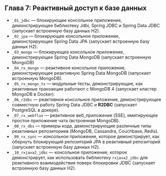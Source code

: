 ## Глава 7: Реактивный доступ к базе данных

* `_01_jdbc` — блокирующее консольное приложение, демонстрирующее библиотеку Jdbi, Spring JDBC и Spring Data JDBC (запускает встроенную базу данных H2).
* `_02_jpa` — блокирующее консольное приложение, демонстрирующее Spring Data JPA (запускает встроенную базу данных H2).
* `_03_mongo` — блокирующее консольное приложение, демонстрирующее Spring Data MongoDB (запускает встроенную MongoDB)
* `_04_rx_mongo` — реактивное консольное приложение, демонстрирующее реактивную Spring Data MongoDB (запускает встроенную MongoDB).
* `_05_rx_mongo_tx` — модульные тесты, демонстрирующие, как реактивные транзакции работают с MongoDB 4 (запускает кластер MongoDB в Docker).
* `_06_r2dbc` — реактивное консольное приложение, демонстрирующее совместную работу Spring Data JDBC и **R2DBC** (запускает PostgreSQL в докере).
* `_07_rx_webflux` — реактивное веб_приложение (SSE), имитирующее простое приложение чата (встроенная MongoDB).
* `_08_rx_dbs` — примеры кода, демонстрирующие различные типы реактивных репозиториев (MongoDB, Cassandra, Couchbase, Redis).
* `_09_rx_sync` — консольное приложение, которое демонстрирует, как обернуть блокирующий репозиторий JPA в реактивный репозиторий (запускает встроенную базу данных H2).
* `_10_rxjava2_jdbc` — консольное приложение, которое демонстрирует, как использовать библиотеку `rxjava2_jdbc` для реактивного взаимодействия поверх блокировки JDBC (запускает встроенную базу данных H2).